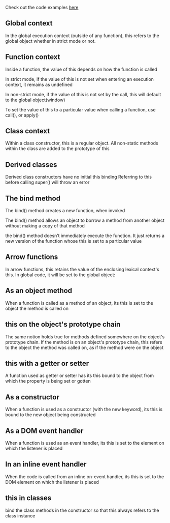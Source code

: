 Check out the code examples [here](this.js)

## Global context
In the global execution context (outside of any function), this refers to the global object whether in strict mode or not.

## Function context
Inside a function, the value of this depends on how the function is called

In strict mode, if the value of this is not set when entering an execution context, it remains as undefined

In non-strict mode, if the value of this is not set by the call, this will default to the global object(window)

To set the value of this to a particular value when calling a function, use call(), or apply()

## Class context
Within a class constructor, this is a regular object. All non-static methods within the class are added to the prototype of this

## Derived classes
Derived class constructors have no initial this binding
Referring to this before calling super() will throw an error

## The bind method
The bind() method creates a new function, when invoked

The bind() method allows an object to borrow a method from another object without making a copy of that method

the bind() method doesn’t immediately execute the function. It just returns a new version of the function whose this is set to a particular value


## Arrow functions
In arrow functions, this retains the value of the enclosing lexical context's this. In global code, it will be set to the global object:


## As an object method
When a function is called as a method of an object, its this is set to the object the method is called on

## this on the object's prototype chain
The same notion holds true for methods defined somewhere on the object's prototype chain. If the method is on an object's prototype chain, this refers to the object the method was called on, as if the method were on the object

## this with a getter or setter
A function used as getter or setter has its this bound to the object from which the property is being set or gotten


## As a constructor
When a function is used as a constructor (with the new keyword), its this is bound to the new object being constructed

## As a DOM event handler
When a function is used as an event handler, its this is set to the element on which the listener is placed

## In an inline event handler
When the code is called from an inline on-event handler, its this is set to the DOM element on which the listener is placed

## this in classes
bind the class methods in the constructor so that this always refers to the class instance